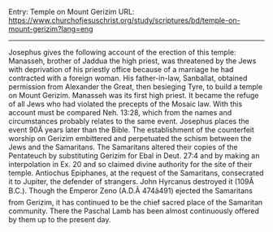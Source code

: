 Entry: Temple on Mount Gerizim
URL: https://www.churchofjesuschrist.org/study/scriptures/bd/temple-on-mount-gerizim?lang=eng

---

Josephus gives the following account of the erection of this temple: Manasseh, brother of Jaddua the high priest, was threatened by the Jews with deprivation of his priestly office because of a marriage he had contracted with a foreign woman. His father-in-law, Sanballat, obtained permission from Alexander the Great, then besieging Tyre, to build a temple on Mount Gerizim. Manasseh was its first high priest. It became the refuge of all Jews who had violated the precepts of the Mosaic law. With this account must be compared Neh. 13:28, which from the names and circumstances probably relates to the same event. Josephus places the event 90Â years later than the Bible. The establishment of the counterfeit worship on Gerizim embittered and perpetuated the schism between the Jews and the Samaritans. The Samaritans altered their copies of the Pentateuch by substituting Gerizim for Ebal in Deut. 27:4 and by making an interpolation in Ex. 20 and so claimed divine authority for the site of their temple. Antiochus Epiphanes, at the request of the Samaritans, consecrated it to Jupiter, the defender of strangers. John Hyrcanus destroyed it (109Â B.C.). Though the Emperor Zeno (A.D.Â 474â491) ejected the Samaritans from Gerizim, it has continued to be the chief sacred place of the Samaritan community. There the Paschal Lamb has been almost continuously offered by them up to the present day.
